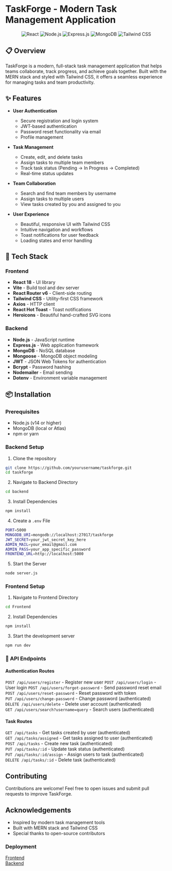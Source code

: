 # TaskForge - Modern Task Management Application

<div align="center">
  <img src="https://img.shields.io/badge/React-20232A?style=for-the-badge&logo=react&logoColor=61DAFB" alt="React" />
  <img src="https://img.shields.io/badge/Node.js-43853D?style=for-the-badge&logo=node.js&logoColor=white" alt="Node.js" />
  <img src="https://img.shields.io/badge/Express.js-404D59?style=for-the-badge" alt="Express.js" />
  <img src="https://img.shields.io/badge/MongoDB-4EA94B?style=for-the-badge&logo=mongodb&logoColor=white" alt="MongoDB" />
  <img src="https://img.shields.io/badge/Tailwind_CSS-38B2AC?style=for-the-badge&logo=tailwind-css&logoColor=white" alt="Tailwind CSS" />
</div>

## 📋 Overview

TaskForge is a modern, full-stack task management application that helps teams collaborate, track progress, and achieve goals together. Built with the MERN stack and styled with Tailwind CSS, it offers a seamless experience for managing tasks and team productivity.

## ✨ Features

- **User Authentication**
  - Secure registration and login system
  - JWT-based authentication
  - Password reset functionality via email
  - Profile management

- **Task Management**
  - Create, edit, and delete tasks
  - Assign tasks to multiple team members
  - Track task status (Pending → In Progress → Completed)
  - Real-time status updates

- **Team Collaboration**
  - Search and find team members by username
  - Assign tasks to multiple users
  - View tasks created by you and assigned to you

- **User Experience**
  - Beautiful, responsive UI with Tailwind CSS
  - Intuitive navigation and workflows
  - Toast notifications for user feedback
  - Loading states and error handling

## 🚀 Tech Stack

### Frontend
- **React 18** - UI library
- **Vite** - Build tool and dev server
- **React Router v6** - Client-side routing
- **Tailwind CSS** - Utility-first CSS framework
- **Axios** - HTTP client
- **React Hot Toast** - Toast notifications
- **Heroicons** - Beautiful hand-crafted SVG icons

### Backend
- **Node.js** - JavaScript runtime
- **Express.js** - Web application framework
- **MongoDB** - NoSQL database
- **Mongoose** - MongoDB object modeling
- **JWT** - JSON Web Tokens for authentication
- **Bcrypt** - Password hashing
- **Nodemailer** - Email sending
- **Dotenv** - Environment variable management

## 📦 Installation

### Prerequisites
- Node.js (v14 or higher)
- MongoDB (local or Atlas)
- npm or yarn

### Backend Setup

1. Clone the repository
```bash
git clone https://github.com/yourusername/taskforge.git
cd taskforge
```
2. Navigate to Backend Directory

```bash
cd backend
```
3. Install Dependencies
```bash
npm install
```
4. Create a `.env` File
```bash
PORT=5000
MONGODB_URI=mongodb://localhost:27017/taskforge
JWT_SECRET=your_jwt_secret_key_here
ADMIN_MAIL=your_email@gmail.com
ADMIN_PASS=your_app_specific_password
FRONTEND_URL=http://localhost:5000
```

5. Start the Server
```bash
node server.js
```

### Frontend Setup

1. Navigate to Frontend Directory
```bash
cd Frontend
```
2. Install Dependencies
```bash
npm install
```
3. Start the development server
```bash
npm run dev
```

### 🔧 API Endpoints
#### Authentication Routes
`POST /api/users/register` - Register new user
`POST /api/users/login` - User login
`POST /api/users/forgot-password` - Send password reset email  
`POST /api/users/reset-password` - Reset password with token  
`PUT /api/users/change-password` - Change password (authenticated)  
`DELETE /api/users/delete` - Delete user account (authenticated)  
`GET /api/users/search?username=query` - Search users (authenticated)  
#### Task Routes
`GET /api/tasks` - Get tasks created by user (authenticated)  
`GET /api/tasks/assigned` - Get tasks assigned to user (authenticated)  
`POST /api/tasks` - Create new task (authenticated)  
`PUT /api/tasks/:id` - Update task status (authenticated)  
`PUT /api/tasks/:id/assign` - Assign users to task (authenticated)  
`DELETE /api/tasks/:id` - Delete task (authenticated)  

## Contributing

Contributions are welcome! Feel free to open issues and submit pull requests to improve TaskForge.

## Acknowledgements

- Inspired by modern task management tools
- Built with MERN stack and Tailwind CSS
- Special thanks to open-source contributors

### Deployment
[Frontend](https://taskforges.netlify.app/)  
[Backend](https://taskforge-5282.onrender.com/test)